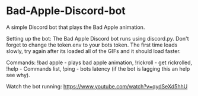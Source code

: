 # Bad-Apple-Discord-bot
A simple Discord bot that plays the Bad Apple animation.

Setting up the bot:
The Bad Apple Discord bot runs using discord.py. Don't forget to change the token.env to your bots token. The first time loads slowly, try again after its loaded all of the GIFs and it should load faster.         

Commands: 
!bad apple - plays bad apple animation, !rickroll - get rickrolled, !help - Commands list, !ping - bots latency (if the bot is lagging this an help see why).

Watch the bot running:   https://www.youtube.com/watch?v=qydSeXd5hhU
